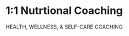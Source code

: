 ---
type: service
slug: coaching
image: /assets/clients/nutrition.jpg
title: 1:1 Nutrtional Coaching
subtitle: HEALTH, WELLNESS, & SELF-CARE COACHING
summary: >-
    Being Busy with your work or your studies to filling your head with all nutritional misconceptions, I will work with you to clear those misconceptions & build a customized plan that matches your busy schedule, and create recipes to enjoy eating guilt-free while reaching your goal!.
---